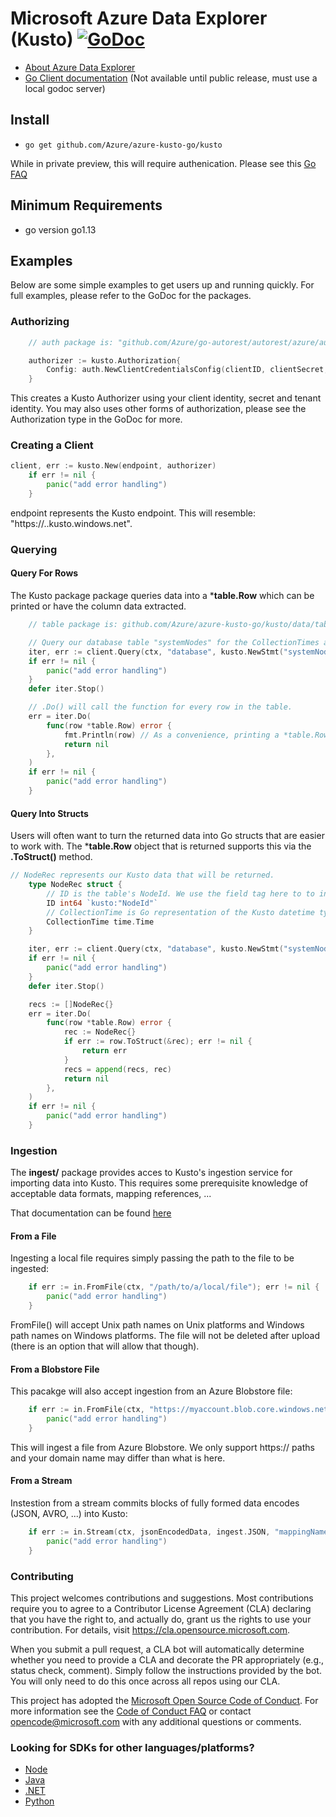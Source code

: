 # Microsoft Azure Data Explorer (Kusto) [![GoDoc](https://godoc.org/github.com/Azure/azure-kusto-go?status.svg)](https://godoc.org/github.com/Azure/azure-kusto-go)

- [About Azure Data Explorer](https://azure.microsoft.com/en-us/services/data-explorer/)
- [Go Client documentation](https://godoc.org/github.com/Azure/azure-kusto-go) (Not available until public release, must use a local godoc server)


## Install

* `go get github.com/Azure/azure-kusto-go/kusto`

While in private preview, this will require authenication.  Please see this [Go FAQ](https://golang.org/doc/faq#git_https)


## Minimum Requirements

* go version go1.13

## Examples

Below are some simple examples to get users up and running quickly. For full examples, please refer to the
GoDoc for the packages.

### Authorizing

```go
	// auth package is: "github.com/Azure/go-autorest/autorest/azure/auth"

	authorizer := kusto.Authorization{
		Config: auth.NewClientCredentialsConfig(clientID, clientSecret, tenantID),
	}
```
This creates a Kusto Authorizer using your client identity, secret and tenant identity.
You may also uses other forms of authorization, please see the Authorization type in the GoDoc for more.

### Creating a Client

```go
client, err := kusto.New(endpoint, authorizer)
	if err != nil {
		panic("add error handling")
	}
```
endpoint represents the Kusto endpoint. This will resemble: "https://<instance>.<region>.kusto.windows.net".

### Querying

#### Query For Rows

The Kusto package package queries data into a ***table.Row** which can be printed or have the column data extracted.

```go
	// table package is: github.com/Azure/azure-kusto-go/kusto/data/table

	// Query our database table "systemNodes" for the CollectionTimes and the NodeIds.
	iter, err := client.Query(ctx, "database", kusto.NewStmt("systemNodes | project CollectionTime, NodeId"))
	if err != nil {
		panic("add error handling")
	}
	defer iter.Stop()

	// .Do() will call the function for every row in the table.
	err = iter.Do(
		func(row *table.Row) error {
			fmt.Println(row) // As a convenience, printing a *table.Row will output csv
			return nil
		},
	)
	if err != nil {
		panic("add error handling")
	}
```

#### Query Into Structs

Users will often want to turn the returned data into Go structs that are easier to work with.  The ***table.Row** object
that is returned supports this via the **.ToStruct()** method.

```go
// NodeRec represents our Kusto data that will be returned.
	type NodeRec struct {
		// ID is the table's NodeId. We use the field tag here to to instruct our client to convert NodeId to ID.
		ID int64 `kusto:"NodeId"`
		// CollectionTime is Go representation of the Kusto datetime type.
		CollectionTime time.Time
	}

	iter, err := client.Query(ctx, "database", kusto.NewStmt("systemNodes | project CollectionTime, NodeId"))
	if err != nil {
		panic("add error handling")
	}
	defer iter.Stop()

	recs := []NodeRec{}
	err = iter.Do(
		func(row *table.Row) error {
			rec := NodeRec{}
			if err := row.ToStruct(&rec); err != nil {
				return err
			}
			recs = append(recs, rec)
			return nil
		},
	)
	if err != nil {
		panic("add error handling")
	}
```

### Ingestion

The **ingest/** package provides acces to Kusto's ingestion service for importing data into Kusto. This requires
some prerequisite knowledge of acceptable data formats, mapping references, ...

That documentation can be found [here](https://docs.microsoft.com/en-us/azure/kusto/management/data-ingestion/)

#### From a File

Ingesting a local file requires simply passing the path to the file to be ingested:

```go
	if err := in.FromFile(ctx, "/path/to/a/local/file"); err != nil {
		panic("add error handling")
	}
```

FromFile() will accept Unix path names on Unix platforms and Windows path names on Windows platforms.
The file will not be deleted after upload (there is an option that will allow that though).

#### From a Blobstore File

This pacakge will also accept ingestion from an Azure Blobstore file:

```go
	if err := in.FromFile(ctx, "https://myaccount.blob.core.windows.net/$root/myblob"); err != nil {
		panic("add error handling")
	}
```

This will ingest a file from Azure Blobstore. We only support https:// paths and your domain name may differ than what is here.

#### From a Stream

Instestion from a stream commits blocks of fully formed data encodes (JSON, AVRO, ...) into Kusto:

```go
	if err := in.Stream(ctx, jsonEncodedData, ingest.JSON, "mappingName"); err != nil {
		panic("add error handling")
	}
```

### Contributing

This project welcomes contributions and suggestions.  Most contributions require you to agree to a
Contributor License Agreement (CLA) declaring that you have the right to, and actually do, grant us
the rights to use your contribution. For details, visit https://cla.opensource.microsoft.com.

When you submit a pull request, a CLA bot will automatically determine whether you need to provide
a CLA and decorate the PR appropriately (e.g., status check, comment). Simply follow the instructions
provided by the bot. You will only need to do this once across all repos using our CLA.

This project has adopted the [Microsoft Open Source Code of Conduct](https://opensource.microsoft.com/codeofconduct/).
For more information see the [Code of Conduct FAQ](https://opensource.microsoft.com/codeofconduct/faq/) or
contact [opencode@microsoft.com](mailto:opencode@microsoft.com) with any additional questions or comments.

### Looking for SDKs for other languages/platforms?

- [Node](https://github.com/azure/azure-kusto-node)
- [Java](https://github.com/azure/azure-kusto-java)
- [.NET](https://docs.microsoft.com/en-us/azure/kusto/api/netfx/about-the-sdk)
- [Python](https://github.com/Azure/azure-kusto-python)

